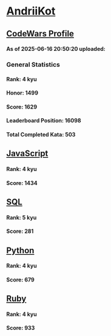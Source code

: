 # [AndriiKot](https://www.codewars.com/users/AndriiKot)

## [CodeWars Profile](https://www.codewars.com/users/AndriiKot)

#### As of 2025-06-16 20:50:20 uploaded:

### General Statistics

#### Rank: 4 kyu

#### Honor: 1499

#### Score: 1629

#### Leaderboard Position: 16098

#### Total Completed Kata: 503



## [JavaScript](https://github.com/AndriiKot/JavaScript__CodeWars)

#### Rank: 4 kyu

#### Score: 1434


## [SQL](https://github.com/AndriiKot/SQL__CodeWars)

#### Rank: 5 kyu

#### Score: 281


## [Python](https://github.com/AndriiKot/Python__CodeWars)

#### Rank: 4 kyu

#### Score: 679


## [Ruby](https://github.com/AndriiKot/Ruby__CodeWars)

#### Rank: 4 kyu

#### Score: 933


